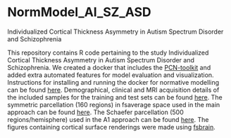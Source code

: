 # NormModel_AI_SZ_ASD
Individualized Cortical Thickness Asymmetry in Autism Spectrum Disorder and Schizophrenia

This repository contains R code pertaining to the study Individualized Cortical Thickness Asymmetry in Autism Spectrum Disorder and Schizophrenia.
We created a docker that includes the [PCN-toolkit](https://pcntoolkit.readthedocs.io/en/latest/) and added extra automated features for model evaluation and visualization. 
Instructions for installing and running the docker for normative modelling can be found [here](https://github.com/iamjoostjanssen/NormModel_MorphoSim_SZ/blob/main/Docker_and_ReferenceModelling.txt). Demographical, clinical and MRI acquisition details of the included samples for the training and test sets can be found [here](https://github.com/iamjoostjanssen/NormModel_AI_SZ_ASD/tree/main/Study%20details). The symmetric parcellation (160 regions) in fsaverage space used in the main approach can be found [here](https://github.com/RafaelRomeroGarcia/subParcellation_symmetric). The Schaefer parcellation (500 regions/hemisphere) used in the A1 approach can be found [here](https://github.com/ThomasYeoLab/CBIG/tree/master/stable_projects/brain_parcellation/Schaefer2018_LocalGlobal). The figures containing cortical surface renderings were made using [fsbrain](https://cran.r-project.org/web/packages/fsbrain/vignettes/fsbrain.html).
